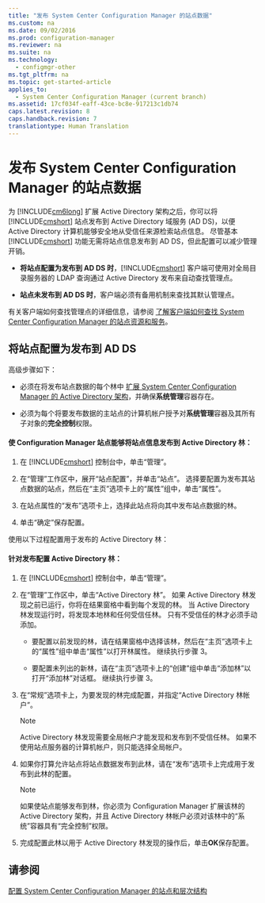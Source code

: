 ```yaml
---
title: "发布 System Center Configuration Manager 的站点数据"
ms.custom: na
ms.date: 09/02/2016
ms.prod: configuration-manager
ms.reviewer: na
ms.suite: na
ms.technology: 
  - configmgr-other
ms.tgt_pltfrm: na
ms.topic: get-started-article
applies_to: 
  - System Center Configuration Manager (current branch)
ms.assetid: 17cf034f-eaff-43ce-bc8e-917213c1db74
caps.latest.revision: 8
caps.handback.revision: 7
translationtype: Human Translation
---
```

# 发布 System Center Configuration Manager 的站点数据
为 [!INCLUDE[cm6long](../LocTest/includes/cm6long_md.md)] 扩展 Active Directory 架构之后，你可以将 [!INCLUDE[cmshort](../LocTest/includes/cmshort_md.md)] 站点发布到 Active Directory 域服务 \(AD DS\)，以便 Active Directory 计算机能够安全地从受信任来源检索站点信息。 尽管基本 [!INCLUDE[cmshort](../LocTest/includes/cmshort_md.md)] 功能无需将站点信息发布到 AD DS，但此配置可以减少管理开销。  
  
-   **将站点配置为发布到 AD DS 时**，[!INCLUDE[cmshort](../LocTest/includes/cmshort_md.md)] 客户端可使用对全局目录服务器的 LDAP 查询通过 Active Directory 发布来自动查找管理点。  
  
-   **站点未发布到 AD DS 时**，客户端必须有备用机制来查找其默认管理点。  
  
 有关客户端如何查找管理点的详细信息，请参阅 [了解客户端如何查找 System Center Configuration Manager 的站点资源和服务](../LocTest/Understand-how-clients-find-site-resources-and-services-for-System-Center-Configuration-Manager.md)。  
  
## 将站点配置为发布到 AD DS  
 高级步骤如下：  
  
-   必须在将发布站点数据的每个林中 [扩展 System Center Configuration Manager 的 Active Directory 架构](../LocTest/Extend-the-Active-Directory-schema-for-System-Center-Configuration-Manager.md)，并确保**系统管理**容器存在。  
  
-   必须为每个将要发布数据的主站点的计算机帐户授予对**系统管理**容器及其所有子对象的**完全控制**权限。  
  
#### 使 Configuration Manager 站点能够将站点信息发布到 Active Directory 林：  
  
1.  在 [!INCLUDE[cmshort](../LocTest/includes/cmshort_md.md)] 控制台中，单击“管理”。  
  
2.  在“管理”工作区中，展开“站点配置”，并单击“站点”。 选择要配置为发布其站点数据的站点，然后在“主页”选项卡上的“属性”组中，单击“属性”。  
  
3.  在站点属性的“发布”选项卡上，选择此站点将向其中发布站点数据的林。  
  
4.  单击“确定”保存配置。  
  
 使用以下过程配置用于发布的 Active Directory 林：  
  
#### 针对发布配置 Active Directory 林：  
  
1.  在 [!INCLUDE[cmshort](../LocTest/includes/cmshort_md.md)] 控制台中，单击“管理”。  
  
2.  在“管理”工作区中，单击“Active Directory 林”。 如果 Active Directory 林发现之前已运行，你将在结果窗格中看到每个发现的林。 当 Active Directory 林发现运行时，将发现本地林和任何受信任林。 只有不受信任的林才必须手动添加。  
  
    -   要配置以前发现的林，请在结果窗格中选择该林，然后在“主页”选项卡上的“属性”组中单击“属性”以打开林属性。 继续执行步骤 3。  
  
    -   要配置未列出的新林，请在“主页”选项卡上的“创建”组中单击“添加林”以打开“添加林”对话框。 继续执行步骤 3。  
  
3.  在“常规”选项卡上，为要发现的林完成配置，并指定“Active Directory 林帐户”。  
  
    > [!NOTE]  
    >  Active Directory 林发现需要全局帐户才能发现和发布到不受信任林。 如果不使用站点服务器的计算机帐户，则只能选择全局帐户。  
  
4.  如果你打算允许站点将站点数据发布到此林，请在“发布”选项卡上完成用于发布到此林的配置。  
  
    > [!NOTE]  
    >  如果使站点能够发布到林，你必须为 Configuration Manager 扩展该林的 Active Directory 架构，并且 Active Directory 林帐户必须对该林中的“系统”容器具有“完全控制”权限。  
  
5.  完成配置此林以用于 Active Directory 林发现的操作后，单击**OK**保存配置。  
  
## 请参阅  
 [配置 System Center Configuration Manager 的站点和层次结构](../LocTest/Configure-sites-and-hierarchies-for-System-Center-Configuration-Manager.md)